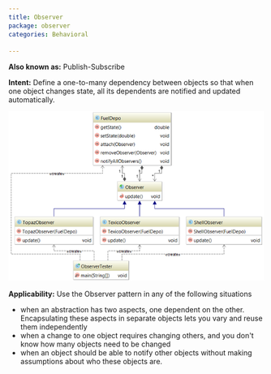 ```yaml
---
title: Observer
package: observer
categories: Behavioral

---
```


**Also known as:** Publish-Subscribe

**Intent:** Define a one-to-many dependency between objects so that when one
object changes state, all its dependents are notified and updated
automatically.

![alt text](https://github.com/mike100casey/DesignPatterns/blob/master/img/Observer.PNG?raw=true)

**Applicability:** Use the Observer pattern in any of the following situations

* when an abstraction has two aspects, one dependent on the other. Encapsulating these aspects in separate objects lets you vary and reuse them independently
* when a change to one object requires changing others, and you don't know how many objects need to be changed
* when an object should be able to notify other objects without making assumptions about who these objects are.
